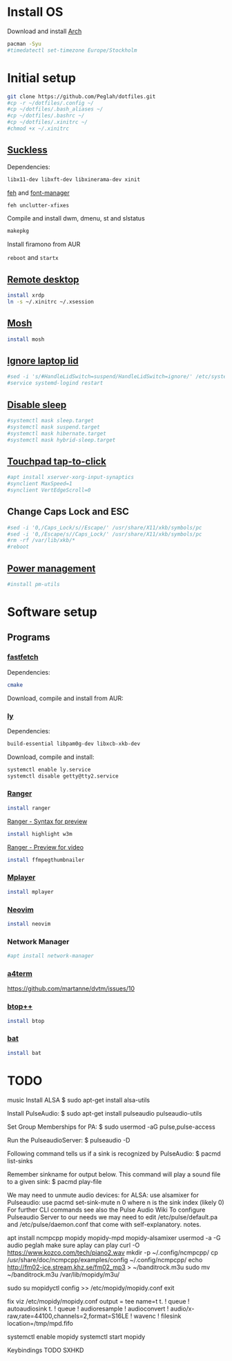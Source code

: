 # Install OS
Download and install [Arch](https://archlinux.org/download/)
```bash
pacman -Syu
#timedatectl set-timezone Europe/Stockholm
```

# Initial setup
```bash
git clone https://github.com/Peglah/dotfiles.git
#cp -r ~/dotfiles/.config ~/
#cp ~/dotfiles/.bash_aliases ~/
#cp ~/dotfiles/.bashrc ~/
#cp ~/dotfiles/.xinitrc ~/
#chmod +x ~/.xinitrc
```

## [Suckless](https://suckless.org/)
Dependencies:
```bash
libx11-dev libxft-dev libxinerama-dev xinit
```

[feh](https://feh.finalrewind.org/) and [font-manager](https://github.com/FontManager/font-manager)
```bash
feh unclutter-xfixes
```

Compile and install dwm, dmenu, st and slstatus
```bash
makepkg
```

Install firamono from AUR

`reboot` and `startx`

## [Remote desktop](http://xrdp.org/)
```bash
install xrdp
ln -s ~/.xinitrc ~/.xsession
```

## [Mosh](https://mosh.org/)
```bash
install mosh
```

## [Ignore laptop lid](https://askubuntu.com/questions/141866/keep-ubuntu-server-running-on-a-laptop-with-the-lid-closed)
```bash
#sed -i 's/#HandleLidSwitch=suspend/HandleLidSwitch=ignore/' /etc/systemd/logind.conf
#service systemd-logind restart
```

## [Disable sleep](https://linux-tips.us/how-to-disable-sleep-and-hibernation-on-ubuntu-server/)
```bash
#systemctl mask sleep.target
#systemctl mask suspend.target
#systemctl mask hibernate.target
#systemctl mask hybrid-sleep.target
```

## [Touchpad tap-to-click](https://linux.die.net/man/1/synclient)
```bash
#apt install xserver-xorg-input-synaptics
#synclient MaxSpeed=1
#synclient VertEdgeScroll=0
```

## Change Caps Lock and ESC
```bash
#sed -i '0,/Caps_Lock/s//Escape/' /usr/share/X11/xkb/symbols/pc
#sed -i '0,/Escape/s//Caps_Lock/' /usr/share/X11/xkb/symbols/pc
#rm -rf /var/lib/xkb/*
#reboot
```

## [Power management](https://pm-utils.freedesktop.org/wiki/)
```bash
#install pm-utils
```

# Software setup
## Programs
### [fastfetch](https://github.com/LinusDierheimer/fastfetch)
Dependencies:
```bash
cmake
```

Download, compile and install from AUR:

### [ly](https://github.com/fairyglade/ly)
Dependencies:
```bash
build-essential libpam0g-dev libxcb-xkb-dev
```

Download, compile and install:
```bash
systemctl enable ly.service
systemctl disable getty@tty2.service
```

### [Ranger](https://github.com/ranger/ranger)
```bash
install ranger
```

[Ranger - Syntax for preview](https://unix.stackexchange.com/questions/435696/how-to-enable-syntax-highlighting-in-ranger-preview)
```bash
install highlight w3m
```

[Ranger - Preview for video](https://github.com/ranger/ranger/wiki/Video-Previews)
```bash
install ffmpegthumbnailer
```

### [Mplayer](http://www.mplayerhq.hu/)
```bash
install mplayer
```

### [Neovim](https://neovim.io/)
```bash
install neovim
```

### Network Manager
```bash
#apt install network-manager
```

### [a4term](https://a4term.com/)
https://github.com/martanne/dvtm/issues/10

### [btop++](https://github.com/aristocratos/btop)
```bash
install btop
```

### [bat](https://github.com/sharkdp/bat)
```bash
install bat
```

# **TODO**
music
Install ALSA
$ sudo apt-get install alsa-utils

Install PulseAudio:
$ sudo apt-get install pulseaudio pulseaudio-utils

Set Group Memberships for PA:
$ sudo usermod -aG pulse,pulse-access <username>

Run the PulseaudioServer:
$ pulseaudio -D

Following command tells us if a sink is recognized by PulseAudio:
$ pacmd list-sinks

Remember sinkname for output below.
This command will play a sound file to a given sink:
$ pacmd play-file <filename> <sinkname>

We may need to unmute audio devices:
for ALSA: use alsamixer
for Pulseaudio: use pacmd set-sink-mute n 0 where n is the sink index (likely 0)
For further CLI commands see also the Pulse Audio Wiki
To configure Pulseaudio Server to our needs we may need to edit /etc/pulse/default.pa and /etc/pulse/daemon.conf that come with self-explanatory. notes.


apt install ncmpcpp mopidy mopidy-mpd mopidy-alsamixer
usermod -a -G audio peglah
make sure aplay can play
curl -O https://www.kozco.com/tech/piano2.wav
mkdir -p ~/.config/ncmpcpp/
cp /usr/share/doc/ncmpcpp/examples/config ~/.config/ncmpcpp/
echo http://fm02-ice.stream.khz.se/fm02_mp3 > ~/banditrock.m3u
sudo mv ~/banditrock.m3u /var/lib/mopidy/m3u/

sudo su
mopidyctl config >> /etc/mopidy/mopidy.conf
exit

fix viz
/etc/mopidy/mopidy.conf
output = tee name=t t. ! queue ! autoaudiosink t. ! queue ! audioresample ! audioconvert ! audio/x-raw,rate=44100,channels=2,format=S16LE ! wavenc ! filesink location=/tmp/mpd.fifo

systemctl enable mopidy
systemctl start mopidy

Keybindings
TODO SXHKD

